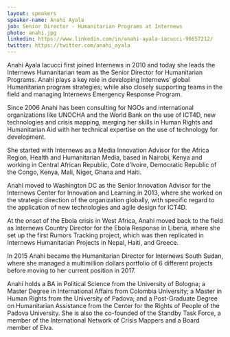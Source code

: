 ```yaml
---
layout: speakers
speaker-name: Anahi Ayala
job: Senior Director - Humanitarian Programs at Internews
photo: anahi.jpg
linkedin: https://www.linkedin.com/in/anahi-ayala-iacucci-96657212/ 
twitter: https://twitter.com/anahi_ayala
---
```

Anahi Ayala Iacucci first joined Internews in 2010 and today she leads the Internews Humanitarian team as the Senior Director for Humanitarian Programs. Anahi plays a key role in developing Internews’ global Humanitarian program strategies; while also closely supporting teams in the field and managing Internews Emergency Response Program.

Since 2006 Anahi has been consulting for NGOs and international organizations like UNOCHA and the World Bank on the use of ICT4D, new technologies and crisis mapping, merging her skills in Human Rights and Humanitarian Aid with her technical expertise on the use of technology for development.

She started with Internews as a Media Innovation Advisor for the Africa Region, Health and Humanitarian Media, based in Nairobi, Kenya and working in Central African Republic, Cote d’Ivoire, Democratic Republic of the Congo, Kenya, Mali, Niger, Ghana and Haiti.

Anahi moved to Washington DC as the Senior Innovation Advisor for the Internews Center for Innovation and Learning in 2013, where she worked on the strategic direction of the organization globally, with specific regard to the application of new technologies and agile design for ICT4D.

At the onset of the Ebola crisis in West Africa, Anahi moved back to the field as Internews Country Director for the Ebola Response in Liberia, where she set up the first Rumors Tracking project, which was then replicated in Internews Humanitarian Projects in Nepal, Haiti, and Greece.

In 2015 Anahi became the Humanitarian Director for Internews South Sudan, where she managed a multimillion dollars portfolio of 6 different projects before moving to her current position in 2017.

Anahi holds a BA in Political Science from the University of Bologna; a Master Degree in International Affairs from Colombia University; a Master in Human Rights from the University of Padova; and a Post-Graduate Degree on Humanitarian Assistance from the Center for the Rights of People of the Padova University. She is also the co-founded of the Standby Task Force, a member of the International Network of Crisis Mappers and a Board member of Elva.

